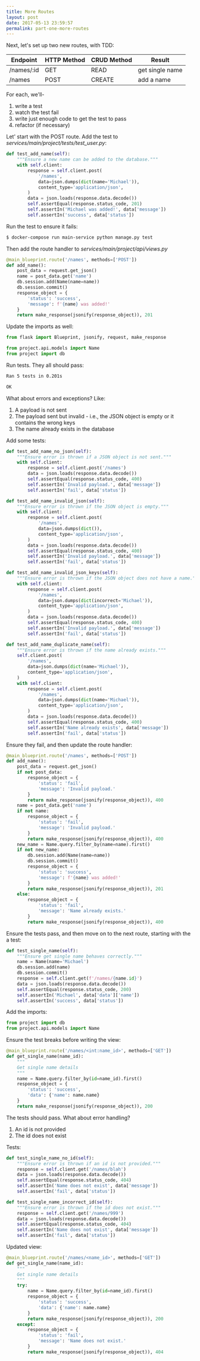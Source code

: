```yaml
---
title: More Routes
layout: post
date: 2017-05-13 23:59:57
permalink: part-one-more-routes
---
```



Next, let's set up two new routes, with TDD:

| Endpoint    | HTTP Method | CRUD Method | Result          |
|-------------|-------------|-------------|-----------------|
| /names/:id  | GET         | READ        | get single name |
| /names      | POST        | CREATE      | add a name      |

For each, we'll-

1. write a test
1. watch the test fail
1. write just enough code to get the test to pass
1. refactor (if necessary)

Let' start with the POST route. Add the test to *services/main/project/tests/test_user.py*:

```python
def test_add_name(self):
    """Ensure a new name can be added to the database."""
    with self.client:
        response = self.client.post(
            '/names',
            data=json.dumps(dict(name='Michael')),
            content_type='application/json',
        )
        data = json.loads(response.data.decode())
        self.assertEqual(response.status_code, 201)
        self.assertIn('Michael was added!', data['message'])
        self.assertIn('success', data['status'])
```

Run the test to ensure it fails:

```sh
$ docker-compose run main-service python manage.py test
```

Then add the route handler to *services/main/project/api/views.py*

```python
@main_blueprint.route('/names', methods=['POST'])
def add_name():
    post_data = request.get_json()
    name = post_data.get('name')
    db.session.add(Name(name=name))
    db.session.commit()
    response_object = {
        'status': 'success',
        'message': f'{name} was added!'
    }
    return make_response(jsonify(response_object)), 201
```

Update the imports as well:

```python
from flask import Blueprint, jsonify, request, make_response

from project.api.models import Name
from project import db
```

Run tests. They all should pass:

```sh
Ran 5 tests in 0.201s

OK
```

What about errors and exceptions? Like:

1. A payload is not sent
1. The payload sent but invalid - i.e., the JSON object is empty or it contains the wrong keys
1. The name already exists in the database

Add some tests:

```python
def test_add_name_no_json(self):
    """Ensure error is thrown if a JSON object is not sent."""
    with self.client:
        response = self.client.post('/names')
        data = json.loads(response.data.decode())
        self.assertEqual(response.status_code, 400)
        self.assertIn('Invalid payload.', data['message'])
        self.assertIn('fail', data['status'])

def test_add_name_invalid_json(self):
    """Ensure error is thrown if the JSON object is empty."""
    with self.client:
        response = self.client.post(
            '/names',
            data=json.dumps(dict()),
            content_type='application/json',
        )
        data = json.loads(response.data.decode())
        self.assertEqual(response.status_code, 400)
        self.assertIn('Invalid payload.', data['message'])
        self.assertIn('fail', data['status'])

def test_add_name_invalid_json_keys(self):
    """Ensure error is thrown if the JSON object does not have a name."""
    with self.client:
        response = self.client.post(
            '/names',
            data=json.dumps(dict(incorrect='Michael')),
            content_type='application/json',
        )
        data = json.loads(response.data.decode())
        self.assertEqual(response.status_code, 400)
        self.assertIn('Invalid payload.', data['message'])
        self.assertIn('fail', data['status'])

def test_add_name_duplicate_name(self):
    """Ensure error is thrown if the name already exists."""
    self.client.post(
        '/names',
        data=json.dumps(dict(name='Michael')),
        content_type='application/json',
    )
    with self.client:
        response = self.client.post(
            '/names',
            data=json.dumps(dict(name='Michael')),
            content_type='application/json',
        )
        data = json.loads(response.data.decode())
        self.assertEqual(response.status_code, 400)
        self.assertIn('Name already exists', data['message'])
        self.assertIn('fail', data['status'])
```

Ensure they fail, and then update the route handler:

```python
@main_blueprint.route('/names', methods=['POST'])
def add_name():
    post_data = request.get_json()
    if not post_data:
        response_object = {
            'status': 'fail',
            'message': 'Invalid payload.'
        }
        return make_response(jsonify(response_object)), 400
    name = post_data.get('name')
    if not name:
        response_object = {
            'status': 'fail',
            'message': 'Invalid payload.'
        }
        return make_response(jsonify(response_object)), 400
    new_name = Name.query.filter_by(name=name).first()
    if not new_name:
        db.session.add(Name(name=name))
        db.session.commit()
        response_object = {
            'status': 'success',
            'message': f'{name} was added!'
        }
        return make_response(jsonify(response_object)), 201
    else:
        response_object = {
            'status': 'fail',
            'message': 'Name already exists.'
        }
        return make_response(jsonify(response_object)), 400
```

Ensure the tests pass, and then move on to the next route, starting with the a test:

```python
def test_single_name(self):
    """Ensure get single name behaves correctly."""
    name = Name(name='Michael')
    db.session.add(name)
    db.session.commit()
    response = self.client.get(f'/names/{name.id}')
    data = json.loads(response.data.decode())
    self.assertEqual(response.status_code, 200)
    self.assertIn('Michael', data['data']['name'])
    self.assertIn('success', data['status'])
```

Add the imports:

```python
from project import db
from project.api.models import Name
```

Ensure the test breaks before writing the view:

```python
@main_blueprint.route('/names/<int:name_id>', methods=['GET'])
def get_single_name(name_id):
    """
    Get single name details
    """
    name = Name.query.filter_by(id=name_id).first()
    response_object = {
        'status': 'success',
        'data': {'name': name.name}
    }
    return make_response(jsonify(response_object)), 200
```

The tests should pass. What about error handling?

1. An id is not provided
1. The id does not exist

Tests:

```python
def test_single_name_no_id(self):
    """Ensure error is thrown if an id is not provided."""
    response = self.client.get('/names/blah')
    data = json.loads(response.data.decode())
    self.assertEqual(response.status_code, 404)
    self.assertIn('Name does not exist', data['message'])
    self.assertIn('fail', data['status'])

def test_single_name_incorrect_id(self):
    """Ensure error is thrown if the id does not exist."""
    response = self.client.get('/names/999')
    data = json.loads(response.data.decode())
    self.assertEqual(response.status_code, 404)
    self.assertIn('Name does not exist', data['message'])
    self.assertIn('fail', data['status'])
```

Updated view:

```python
@main_blueprint.route('/names/<name_id>', methods=['GET'])
def get_single_name(name_id):
    """
    Get single name details
    """
    try:
        name = Name.query.filter_by(id=name_id).first()
        response_object = {
            'status': 'success',
            'data': {'name': name.name}
        }
        return make_response(jsonify(response_object)), 200
    except:
        response_object = {
            'status': 'fail',
            'message': 'Name does not exist.'
        }
        return make_response(jsonify(response_object)), 404
```
